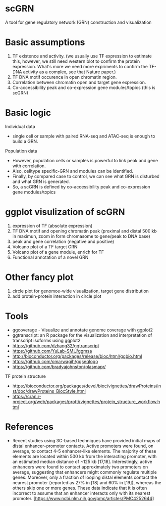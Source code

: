 # scGRN
A tool for gene regulatory network (GRN) construction and visualization

# Basic assumptions
1. TF existence and activity. (we usually use TF expression to estimate this, however, we still need western blot to confirm the protein expression. What's more we need more expriments to confirm the TF-DNA activity as a complex, see that Nature paper.)
2. TF DNA motif occurence in open chromatin region. 
3. Correlation between chromatin open and target gene expression.
4. Co-accessibility peak and co-expression gene modules/topics (this is scGRN)

# Basic logic
Individual data
- single cell or sample with paired RNA-seq and ATAC-seq is enough to build a GRN.

Population data
- However, population cells or samples is powerful to link peak and gene with correlation.
- Also, celltype specific-GRN and modules can be identified.
- Finally, by compared case to control, we can see what GRN is disturbed and what GRN is generated.
- So, a scGRN is defined by co-accessibility peak and co-expression gene modules/topics

# ggplot visulization of scGRN
1. expression of TF (absolute expression)
2. TF DNA motif and opening chromatin peak (proximal and distal 500 kb in maximun, zoom in form chromasome to gene/peak to DNA base)
3. peak and gene correlation (negative and positive) 
4. Volcano plot of a TF target GRN
5. Volcano plot of a gene module, enrich for TF
6. Functional annotation of a novel GRN

# Other fancy plot
1. circle plot for genomoe-wide visualization, target gene distribution
2. add protein-protein interaction in circle plot


# Tools
- ggcoverage - Visualize and annotate genome coverage with ggplot2
- ggtranscript: an R package for the visualization and interpretation of transcript isoforms using ggplot2
- https://github.com/dzhang32/ggtranscript
- https://github.com/YuLab-SMU/ggmsa
- http://bioconductor.org/packages/release/bioc/html/ggbio.html
- https://github.com/omarwagih/ggseqlogo
- https://github.com/bradyajohnston/plasmapr/

TF protein structure
- https://bioconductor.org/packages/devel/bioc/vignettes/drawProteins/inst/doc/drawProteins_BiocStyle.html
- https://cran.r-project.org/web/packages/protti/vignettes/protein_structure_workflow.html

# References
- Recent studies using 3C-based techniques have provided initial maps of distal enhancer–promoter contacts. Active promoters were found, on average, to contact 4–5 enhancer-like elements. The majority of these elements are located within 500 kb from the interacting promoter, with an estimated median distance of ~125 kb [17,18]. Interestingly, active enhancers were found to contact approximately two promoters on average, suggesting that enhancers might commonly regulate multiple genes. Moreover, only a fraction of looping distal elements contact the nearest promoter (reported as 27% in [18] and 60% in [19]), whereas the others skip one or more genes. These data indicate that it is often incorrect to assume that an enhancer interacts only with its nearest promoter. [https://www.ncbi.nlm.nih.gov/pmc/articles/PMC4252644]
